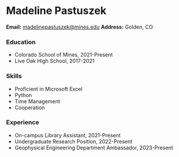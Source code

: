 # Madeline Pastuszek
**Email:** madelinepastuszek@mines.edu
**Address:** Golden, CO
### Education
- Colorado School of Mines, 2021-Present
- Live Oak High School, 2017-2021
### Skills
- Proficient in Microsoft Excel
- Python
- Time Management
- Cooperation
### Experience
- On-campus Library Assistant, 2021-Present
- Undergraduate Research Position, 2022-Present
- Geophysical Engineering Department Ambassador, 2023-Present
